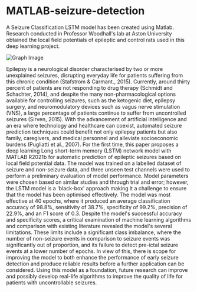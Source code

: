 # MATLAB-seizure-detection
A Seizure Classification LSTM model has been created using Matlab. Research conducted in Professor Woodhall's lab at Aston University obtained the local field potentials of epileptic and control rats used in this deep learning project. 

![Graph Image](Model.jpg)

Epilepsy is a neurological disorder characterised by two or more unexplained seizures, disrupting everyday life for patients suffering from this chronic condition (Stafstrom & Carmant., 2015). Currently, around thirty percent of patients are not responding to drug therapy (Schmidt and Schachter, 2014), and despite the many non-pharmacological options available for controlling seizures, such as the ketogenic diet, epilepsy surgery, and neuromodulatory devices such as vagus nerve stimulation (VNS), a large percentage of patients continue to suffer from uncontrolled seizures (Sirven, 2015). With the advancement of artificial intelligence and an era where technology and healthcare can coexist, automated seizure prediction techniques could benefit not only epilepsy patients but also family, caregivers, and medical personnel and alleviate socioeconomic burdens (Pugliatti et al., 2007). For the first time, this paper proposes a deep learning Long short-term memory (LSTM) network model with MATLAB R2021b for automatic prediction of epileptic seizures based on local field potential data. The model was trained on a labelled dataset of seizure and non-seizure data, and three unseen test channels were used to perform a preliminary evaluation of model performance. Model parameters were chosen based on similar studies and through trial and error; however, the LSTM model is a 'black-box' approach making it a challenge to ensure that the model has been optimised effectively. The model was most effective at 40 epochs, where it produced an average classification accuracy of 98.8%, sensitivity of 38.7%, specificity of 99.2%, precision of 22.9%, and an F1 score of 0.3. Despite the model's successful accuracy and specificity scores, a critical examination of machine learning algorithms and comparison with existing literature revealed the model's several limitations. These limits include a significant class imbalance, where the number of non-seizure events in comparison to seizure events was significantly out of proportion, and its failure to detect pre-ictal seizure events at a lower number of epochs. In view of this, there is scope for improving the model to both enhance the performance of early seizure detection and produce reliable results before a further application can be considered. Using this model as a foundation, future research can improve and possibly develop real-life algorithms to improve the quality of life for patients with uncontrollable seizures.
